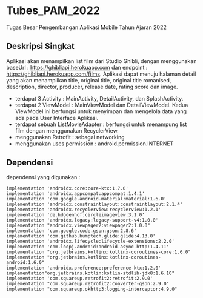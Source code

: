 # Tubes_PAM_2022
Tugas Besar Pengembangan Aplikasi Mobile Tahun Ajaran 2022

## Deskripsi Singkat
Aplikasi akan menampilkan list film dari Studio Ghibli, dengan menggunakan baseUrl : https://ghibliapi.herokuapp.com dan endpoint : https://ghibliapi.herokuapp.com/films. Aplikasi dapat menuju halaman detail yang akan menampilkan title, original title, original title romanised, description, director, producer, release date, rating score dan image.

- terdapat 3 Activity : MainActivity, DetailActivity, dan SplashActivity.
- terdapat 2 ViewModel : MainViewModel dan DetailViewModel. Kedua ViewModel ini berfungsi untuk menyimpan dan mengelola data yang ada pada User Interface Aplikasi.
- terdapat sebuah ListMovieAdapter : berfungsi untuk menampung list film dengan menggunakan RecyclerView.
- menggunakan Retrofit : sebagai networking
- menggunakan uses permission : android.permission.INTERNET

## Dependensi
dependensi yang digunakan :

    implementation 'androidx.core:core-ktx:1.7.0'
    implementation 'androidx.appcompat:appcompat:1.4.1'
    implementation 'com.google.android.material:material:1.6.0'
    implementation 'androidx.constraintlayout:constraintlayout:2.1.4'
    implementation 'androidx.recyclerview:recyclerview:1.2.1'
    implementation 'de.hdodenhof:circleimageview:3.1.0'
    implementation 'androidx.legacy:legacy-support-v4:1.0.0'
    implementation "androidx.viewpager2:viewpager2:1.0.0"
    implementation 'com.google.code.gson:gson:2.8.6'
    implementation 'com.github.bumptech.glide:glide:4.13.0'
    implementation 'androidx.lifecycle:lifecycle-extensions:2.2.0'
    implementation 'com.loopj.android:android-async-http:1.4.11'
    implementation "org.jetbrains.kotlinx:kotlinx-coroutines-core:1.6.0"
    implementation "org.jetbrains.kotlinx:kotlinx-coroutines-android:1.6.0"
    implementation 'androidx.preference:preference-ktx:1.2.0'
    implementation"org.jetbrains.kotlin:kotlin-stdlib-jdk8:1.6.10"
    implementation 'com.squareup.retrofit2:retrofit:2.9.0'
    implementation "com.squareup.retrofit2:converter-gson:2.9.0"
    implementation "com.squareup.okhttp3:logging-interceptor:4.9.0"
